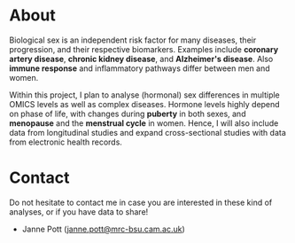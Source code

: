 # About

Biological sex is an independent risk factor for many diseases, their progression, and their respective biomarkers. Examples include **coronary artery disease**, **chronic kidney disease**, and **Alzheimer's disease**. Also **immune response** and inflammatory pathways differ between men and women. 

Within this project, I plan to analyse (hormonal) sex differences in multiple OMICS levels as well as complex diseases. Hormone levels highly depend on phase of life, with changes during **puberty** in both sexes, and **menopause** and the **menstrual cycle** in women. Hence, I will also include data from longitudinal studies and expand cross-sectional studies with data from electronic health records.  

# Contact 

Do not hesitate to contact me in case you are interested in these kind of analyses, or if you have data to share!

- Janne Pott (janne.pott@mrc-bsu.cam.ac.uk)
